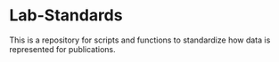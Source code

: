 # Lab-Standards
This is a repository for scripts and functions to standardize how data is represented for publications.
